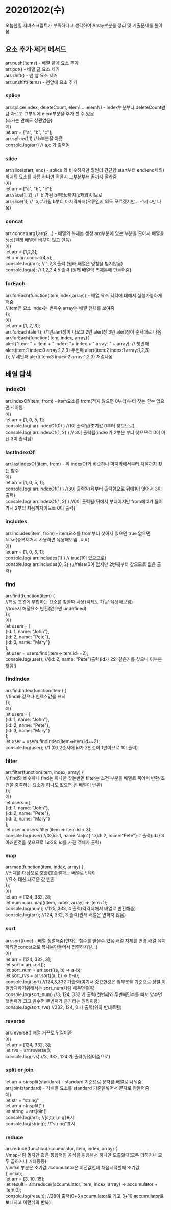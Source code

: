 # 20201202(수)

오늘한일
자바스크립트가 부족하다고 생각하여 Array부분을 정리 및 기출문제를 풀어봄


요소 추가·제거 메서드
---------------------
arr.push(items) - 배열 끝에 요소 추가<br>
arr.pot() - 배열 끝 요소 제거<br>
arr.shift() - 맨 앞 요소 제거<br>
arr.unshift(items) - 맨앞에 요소 추가<br>

### splice 
arr.splice(index, deleteCount, elem1 ....elemN) - index부분부터 deleteCount만큼 자르고 그부위에 elem부분을 추가 할 수 있음<br>(추가는 안해도 상관없음)<br>
예)<br>
let arr = ["a", "b", "c"];<br>
   arr.splice(1,1)  // b부분을 자름<br>
   console.log(arr) // a,c 가 출력됨<br>

### slice
arr.slice(start, end) - splice 와 비슷하지만 훨씬더 간단함 start부터 end(end제외)까지의 요소를 자름 하나만 적을시 그부분부터 끝까지 잘라줌<br>
예)<br>
let arr = ["a", "b", "c"];<br>
arr.slice(1, 2); // 'b'가됨 b부터c까지(c제외)이므로<br>
arr.slice(1);   // 'b,c'가됨 b부터 마지막까지(오류인지 의도 모르겠지만 .. -1시 c만 나옴)<br>

### concat
arr.concat(arg1,arg2...) - 배열의 복제본 생성 arg부분에 있는 부분을 모아서 배열을 생성(원래 배열을 바꾸지 않고 만듬)<br>
예)<br>
let arr = [1,2,3];<br>
let a = arr.concat(4,5);<br>
console.log(arr);  // 1,2,3 출력 (원래 배열은 영향을 받지않음)<br>
console.log(a);    // 1,2,3,4,5 출력 (원래 배열의 복제본에 만들어줌)<br>

### forEach
arr.forEach(function(item,index,array){ - 배열 요소 각각에 대해서 실행가능하게 해줌<br>
  //item은 요소 index는 번째수 array는 배열 전체를 보여줌<br>
});<br>
예)<br>
let arr = [1, 2, 3];<br>
arr.forEach(alert);   //1번alert창이 나오고 2번 alert창 3번 alert창이 순서대로 나옴<br>
arr.forEach(function(item, index, array){<br>
  alert("item: " + item + " index: "+ index + " array: " + array); // 첫번째 alert(item:1 index:0 array:1,2,3) 두번째 alert(item:2 index:1 array:1,2,3)<br>
});                                                                // 세번째 alert(item:3 index:2 array:1,2,3)  처럼나옴<br>

배열 탐색
-----------
### indexOf
arr.indexOf(item, from) - item요소를 from(적지 않으면 0부터)부터 찾는 함수 없으면 -1이됨<br>
예)<br>
let arr = [1, 0, 5, 1];<br>
console.log( arr.indexOf(0) ) //1이 출력됨(초기값 0부터 찾으므로) <br>
console.log( arr.indexOf(1, 2) ) // 3이 출력됨(index가 2부분 부터 찾으므로 0이 아닌 3이 출력됨)<br>
### lastIndexOf
arr.lastIndexOf(item, from) - 위 indexOf와 비슷하나 마지막에서부터 처음까지 찾는 함수<br>
예)<br>
let arr = [1, 0, 5, 1];<br>
console.log( arr.indexOf(1) ) //3이 출력됨(뒤부터 출력함으로 뒤에1이 잇어서 3이 출력)<br>
console.log( arr.indexOf(1, 2) ) //0이 출력됨(뒤에서 부터이지만 from에 2가 들어가서 2부터 처음까지이므로 0이 출력)<br>
### includes
arr.includes(item, from) - item요소를 from부터 찾아서 있으면 true 없으면 false(중복제거시 사용하면 유용해보임..ㅎㅎ)<br>
예)<br>
let arr = [1, 0, 5, 1];<br>
console.log( arr.includes(1) ) // true(1이 있으므로)<br>
console.log( arr.includes(0, 2) ) //false(0이 있지만 2번째부터 찾으므로 없음 출력)<br>
### find
arr.find(function(item) {<br>
//특정 조건에 부합하는 요소를 찾을때 사용(객체도 가능! 유용해보임)<br>
//true시 해당요소 반환(없으면 undefined)<br>
});<br>
예)<br>
let users = [<br>
  {id: 1, name: "John"},<br>
  {id: 2, name: "Pete"},<br>
  {id: 3, name: "Mary"}<br>
];<br>
let user = users.find(item=>item.id==2);<br>
console.log(user); //{id: 2, name: "Pete"}출력(id가 2와 같은거를 찾으니 이부분 찾음!)<br>
### findIndex
arr.findIndex(function(item) {<br>
//find와 같으나 인덱스값을 표시<br>
});<br>
예)<br>
let users = [<br>
  {id: 1, name: "John"},<br>
  {id: 2, name: "Pete"},<br>
  {id: 3, name: "Mary"}<br>
];<br>
let user = users.findIndex(item=>item.id==2);<br>
console.log(user);  //1 (0,1,2순서에 id가 2인것이 1번이므로 1이 출력)<br>
### filter
arr.filter(function(item, index, array) {<br>
  // find와 비슷하나 find는 하나만 찾는반면 filter는 조건 부분을 배열로 묶어서 반환(조건을 충족하는 요소가 하나도 없으면 빈 배열이 반환)<br>
});<br>
예)<br>
let users = [<br>
  {id: 1, name: "John"},<br>
  {id: 2, name: "Pete"},<br>
  {id: 3, name: "Mary"}<br>
];<br>
let user = users.filter(item => item.id < 3);<br>
console.log(user) //0:{id: 1, name:"Jojn"} 1:{id: 2, name:"Pete"}로 출력(id가 3아래인것을 찾으므로 1과2의 id를 가진 객체가 출력)<br> 
### map
arr.map(function(item, index, array) {<br>
//전체를 대상으로 호출(호출결과는 배열로 반환)<br>
//요소 대신 새로운 값 반환<br>
});<br>
예)<br>
let arr = [124, 332, 3];<br>
let num = arr.map((item, index, array) => item+1);<br>
console.log(num); //125, 333, 4 출력(각각더해서 배열로 반환해줌)<br>
console.log(arr); //124, 332, 3 출력(원래 배열은 변하지 않음)<br>
### sort
arr.sort(func) - 배열 정렬해줌(인자는 함수를 받을수 있음 배열 자체를 변경 배열 유지하려면concat으로 복사본만들어서 정렬하시길...)<br>
예)<br>
let arr = [124, 332, 3];<br>
let sort = arr.sort();<br>
let sort_num = arr.sort((a, b) => a-b);<br>
let sort_rvs = arr.sort((a, b) => b-a);<br>
console.log(sort) //124,3,332 가출력(여기서 중요한것은 앞부분을 기준으로 정렬 이걸방지하기위해서는 sort_num처럼 해주면좋음)<br>
console.log(sort_num) //3, 124, 332 가 출력(첫번째와 두번째인수를 빼서 양수면 첫번째가 크고 음수면 두번째가 큰거라는 원리이용)<br>
console.log(sort_rvs) //332, 124, 3 가 출력(위와 반대로됨)<br>

### reverse
arr.reverse() 배열 거꾸로 뒤집어줌<br>
예)<br>
let arr = [124, 332, 3];<br>
let rvs = arr.reverse();  <br>
console.log(rvs)  //3, 332, 124 가 출력(뒤집어줌으로)<br>

### split or join
let arr = str.split(standard) - standard 기준으로 문자를 배열로 나눠줌<br>
arr.join(standard) - 각배열 요소를 standard 기준을넣어서 문자로 만들어줌<br>
예)<br>
let str = "string"<br>
let arr = str.split('')<br>
let string = arr.join()<br>
console.log(arr); //[s,t,r,i,n,g]표시<br>
console.log(string); //"string"표시<br>
### reduce
arr.reduce(function(accumulator, item, index, array) {<br>
//map처럼 돌지만 값은 통합적인 공식을 이용해서 하나만 도출할때(모두 더하거나 모두 곱하거나 기타등등)<br>
//initial 부분은 초기값 accumulator은 이전값인데 처음시작할때 초기값<br>
},initial);<br>
let arr = [3, 10, 15];<br>
let result = arr.reduce((accumulator, item, index, array) => accumulator + item,0);<br>
console.log(result); //28이 출력(0+3 accumulator로 가고 3+10 accumulator로 보내지고 이런식의 반복)<br>



